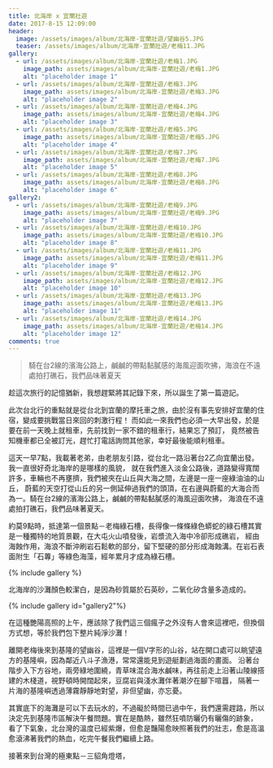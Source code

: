 ```yaml
---
title: 北海岸 x 宜蘭壯遊
date: 2017-8-15 12:09:00
header:
  image: /assets/images/album/北海岸-宜蘭壯遊/望幽谷5.JPG
  teaser: /assets/images/album/北海岸-宜蘭壯遊/老梅11.JPG
gallery:
  - url: /assets/images/album/北海岸-宜蘭壯遊/老梅1.JPG
    image_path: assets/images/album/北海岸-宜蘭壯遊/老梅1.JPG
    alt: "placeholder image 1"
  - url: /assets/images/album/北海岸-宜蘭壯遊/老梅3.JPG
    image_path: assets/images/album/北海岸-宜蘭壯遊/老梅3.JPG
    alt: "placeholder image 2"
  - url: /assets/images/album/北海岸-宜蘭壯遊/老梅4.JPG
    image_path: assets/images/album/北海岸-宜蘭壯遊/老梅4.JPG
    alt: "placeholder image 3"
  - url: /assets/images/album/北海岸-宜蘭壯遊/老梅5.JPG
    image_path: assets/images/album/北海岸-宜蘭壯遊/老梅5.JPG
    alt: "placeholder image 4"
  - url: /assets/images/album/北海岸-宜蘭壯遊/老梅7.JPG
    image_path: assets/images/album/北海岸-宜蘭壯遊/老梅7.JPG
    alt: "placeholder image 5"
  - url: /assets/images/album/北海岸-宜蘭壯遊/老梅8.JPG
    image_path: assets/images/album/北海岸-宜蘭壯遊/老梅8.JPG
    alt: "placeholder image 6"
gallery2:
  - url: /assets/images/album/北海岸-宜蘭壯遊/老梅9.JPG
    image_path: assets/images/album/北海岸-宜蘭壯遊/老梅9.JPG
    alt: "placeholder image 7"
  - url: /assets/images/album/北海岸-宜蘭壯遊/老梅10.JPG
    image_path: assets/images/album/北海岸-宜蘭壯遊/老梅10.JPG
    alt: "placeholder image 8"
  - url: /assets/images/album/北海岸-宜蘭壯遊/老梅11.JPG
    image_path: assets/images/album/北海岸-宜蘭壯遊/老梅11.JPG
    alt: "placeholder image 9"
  - url: /assets/images/album/北海岸-宜蘭壯遊/老梅12.JPG
    image_path: assets/images/album/北海岸-宜蘭壯遊/老梅12.JPG
    alt: "placeholder image 10"
  - url: /assets/images/album/北海岸-宜蘭壯遊/老梅13.JPG
    image_path: assets/images/album/北海岸-宜蘭壯遊/老梅13.JPG
    alt: "placeholder image 11"
  - url: /assets/images/album/北海岸-宜蘭壯遊/老梅14.JPG
    image_path: assets/images/album/北海岸-宜蘭壯遊/老梅14.JPG
    alt: "placeholder image 12"
comments: true
---
```


>騎在台2線的濱海公路上，鹹鹹的帶點黏膩感的海風迎面吹拂，海浪在不遠處拍打礁石，我們品味著夏天

趁這次旅行的記憶猶新，我想趕緊將其記錄下來，所以誕生了第一篇遊記。

此次台北行的重點就是從台北到宜蘭的摩托車之旅，由於沒有事先安排好宜蘭的住宿，變成要挑戰當日來回的刺激行程！
而如此一來我們也必須一大早出發，於是要在前一天晚上就租車，先前找到一家不錯的租車行，結果忘了預訂，
竟然被告知機車都已全被訂光，趕忙打電話詢問其他家，幸好最後能順利租車。

這天一早7點，我載著老弟，由老朋友引路，從台北一路沿著台2乙向宜蘭出發。我一直很好奇北海岸的是哪樣的風貌，
就在我們進入淡金公路後，道路變得寬闊許多，車輛也不再壅擠，我們被夾在山丘與大海之間，左邊是一座一座綠油油的山丘，
蔚藍的天空打從山丘的另一側延伸過我們的頭頂，在右邊與蔚藍的大海合而為一。騎在台2線的濱海公路上，鹹鹹的帶點黏膩感的海風迎面吹拂，
海浪在不遠處拍打礁石，我們品味著夏天。

約莫9點時，抵達第一個景點－老梅綠石槽，長得像一條條綠色蟒蛇的綠石槽其實是一種獨特的地質景觀，在大屯火山噴發後，岩漿流入海中冷卻形成礁岩，
經由海蝕作用，海浪不斷沖刷岩石鬆軟的部分，留下堅硬的部分形成海蝕溝。在岩石表面附生「石蓴」等綠色海藻，經年累月才成為綠石槽。

{% include gallery %}

北海岸的沙灘顏色較潔白，是因為砂質屬於石英砂，二氧化矽含量多造成的。

{% include gallery id="gallery2"%}

在這種艷陽高照的上午，應該除了我們這三個瘋子之外沒有人會來這裡吧，但換個方式想，等於我們包下整片純淨沙灘！

離開老梅後來到基隆的望幽谷，這裡是一個V字形的山谷，站在開口處可以眺望遠方的基隆嶼，因為鄰近八斗子漁港，常常還能見到遊艇劃過海面的畫面。
沿著台階步入下方谷地，兩旁綠地圍繞，青草味混合海水鹹味，再往前走上沿著山陵線搭建的木棧道，視野頓時開闊起來，豆腐岩與淺水灘伴著潮汐在腳下喧囂，
隔著一片海的基隆嶼透過薄霧靜靜地對望，非但望幽，亦忘憂。

其實底下的海灘是可以下去玩水的，不過礙於時間已過中午，我們還需趕路，所以決定先到基隆市區解決午餐問題。實在是酷熱，雖然狂噴防曬仍有曬傷的跡象，
看了下氣象，北台灣的溫度已經紫爆，但愈是豔陽愈映照著我們的壯志，愈是高溫愈滾沸著我們的熱血，吃完午餐我們繼續上路。

接著來到台灣的極東點－三貂角燈塔，


